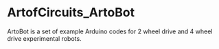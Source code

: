 # ArtofCircuits_ArtoBot
ArtoBot is a set of example Arduino codes for 2 wheel drive and 4 wheel drive experimental robots.
